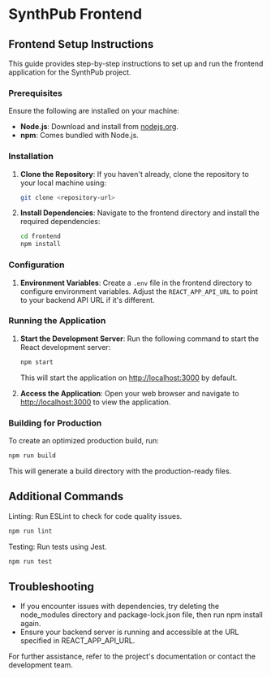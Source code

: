 # SynthPub Frontend

## Frontend Setup Instructions

This guide provides step-by-step instructions to set up and run the frontend application for the SynthPub project.

### Prerequisites

Ensure the following are installed on your machine:

- **Node.js**: Download and install from [nodejs.org](https://nodejs.org/).
- **npm**: Comes bundled with Node.js.

### Installation

1. **Clone the Repository**: If you haven't already, clone the repository to your local machine using:
   ```bash
   git clone <repository-url>
   ```

2. **Install Dependencies**: Navigate to the frontend directory and install the required dependencies:
   ```bash
   cd frontend
   npm install
   ```

### Configuration

1. **Environment Variables**: Create a `.env` file in the frontend directory to configure environment variables. Adjust the `REACT_APP_API_URL` to point to your backend API URL if it's different.

### Running the Application

1. **Start the Development Server**: Run the following command to start the React development server:
   ```bash
   npm start
   ```
   This will start the application on [http://localhost:3000](http://localhost:3000) by default.

2. **Access the Application**: Open your web browser and navigate to [http://localhost:3000](http://localhost:3000) to view the application.

### Building for Production

To create an optimized production build, run:

```bash
npm run build
```

This will generate a build directory with the production-ready files.

## Additional Commands

Linting: Run ESLint to check for code quality issues.
```bash
npm run lint
```

Testing: Run tests using Jest.

```bash
npm run test
```

## Troubleshooting
- If you encounter issues with dependencies, try deleting the node_modules directory and package-lock.json file, then run npm install again.
- Ensure your backend server is running and accessible at the URL specified in REACT_APP_API_URL.

For further assistance, refer to the project's documentation or contact the development team.
